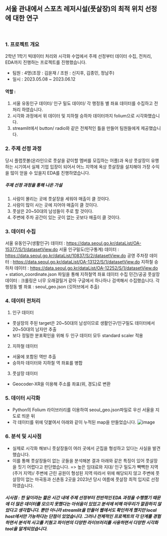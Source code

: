 ## 서울 관내에서 스포츠 레저시설(풋살장)의 최적 위치 선정에 대한 연구
<br>

### 1. 프로젝트 개요
2학년 1학기 빅데이터 처리와 시각화 수업에서 주제 선정부터 데이터 수집, 전처리, EDA까지 진행하는 프로젝트를 진행했습니다.
- 팀원 : 4명(조장 : 김윤재 / 조원 : 신지후, 김종민, 정남주)
- 일시 : 2023.05.08 ~ 2023.06.12
#### 역할 : 
1. 서울 유동인구 데이터/ 인구 밀도 데이터/ 각 행정동 별 좌표 데이터를 수집하고 전처리 하였습니다.
2. 시각화 과정에서 위 데이터 및 지하철 승하차 데이터까지 folium으로 시각화했습니다.
3. streamlit에서 button/ radio와 같은 전체적인 틀을 만들어 팀원들에게 제공했습니다.

### 2. 주제 선정 과정
당시 플랩풋볼(온라인으로 풋살을 같이할 멤버를 모집하는 어플)과 옥상 풋살장이 유행하는 시기여서 실제 기업 입장이 되어서 어느 지역에 옥상 풋살장을 설치해야 가장 수익을 많이 얻을 수 있을지 EDA를 진행하였습니다. 
##### 주제 선정 과정을 통해 나온 가설
1. 사람이 몰리는 곳에 풋살장을 세워야 매출이 클 것이다.
2. 사람이 많이 사는 곳에 지어야 매출이 클 것이다.
3. 풋살은 20~50대의 남성들이 주로 할 것이다.
4. 주변에 주차 공간이 있는 곳이 없는 곳보다 매출이 클 것이다.

### 3. 데이터 수집
서울 유동인구(생활인구) 데이터 : https://data.seoul.go.kr/dataList/OA-15377/S/1/datasetView.do
서울 인구밀도(인구통계) 데이터 : https://data.seoul.go.kr/dataList/10837/S/2/datasetView.do
공영 주차장 데이터 : https://data.seoul.go.kr/dataList/OA-13122/S/1/datasetView.do
지하철 승하차 데이터 : https://data.seoul.go.kr/dataList/OA-12252/S/1/datasetView.do
                      + station_coordinate.json 파일을 통해 지하철역 좌표 데이터 수집
민간/공공 풋살장 데이터 : 크롤링은 너무 오래걸릴거 같아 구글에서 하나하나 검색해서 수집했습니다.
각 행정동 별 좌표 : seoul_geo.json (깃허브에서 추출)

### 4. 데이터 전처리
1) 인구 데이터
- 풋살장의 주된 target은 20~50대의 남성이므로 생활인구/인구밀도 데이터에서 20~50대의 남자만 추출
- 보다 정밀한 분포확인을 위해 두 인구 데이터 모두 standard scaler 적용
2) 지하철 데이터
- 서울에 포함된 역만 추출
- 승하차 데이터와 지하철 역 좌표를 병합
3) 풋살장 데이터
- Geocoder-XR을 이용해 주소를 좌표(위, 경도)로 변환

### 5. 데이터 시각화
- Python의 Folium 라이브러리를 이용하여 seoul_geo.json파일로 우선 서울을 지도로 띄운 뒤
- 각 데이터를 위에 덧붙여서 아래와 같이 누적된 map을 만들었습니다.
![image](https://github.com/yunjaeekim/Contest/assets/133327199/6264ba64-47aa-4f63-9ba9-6a37a57a590f)

### 6. 분석 및 시사점
- 실제로 시각화 해보니 풋살장들이 여러 곳에서 군집을 형성하고 있다는 사실을 발견했습니다.
- 이를 통해 풋살장들이 없는 곳들을 분석해본 결과 아래와 같은 특징이 있어 풋살장을 짓기 어렵다고 판단했습니다.
  => 높은 임대료와 지대/ 인구 밀도가 빽뺵한 지역(주거 지역)/ 주변에 근린 공원이 형성된 지역
따라서 위에 해당되지 않고 주변에 풋살장이 없는 마곡동과 신촌동 2곳을 2023년 당시 여름에 풋살장 최적 입지로 선정하였습니다.

##### 시사점 : 한 달이라는 짧은 시간 내에 주제 선정부터 전반적인 EDA 과정을 수행했기 때문에 더 많은 데이터를 모으지 못했다는 아쉬움이 있었고 분석에 비해 마무리가 깔끔하지 않았다고 생각합니다. 뿐만 아니라 streamlit을 만들어 웹에서도 확인하게 했지만 local host에서만 가능하다는 단점이 있었습니다. 그러나 전체적인 프로젝트의 각 단계를 경험하면서 분석적 사고를 키웠고 파이썬의 다양한 라이브러리를 사용하면서 다양한 시각화 tool을 알게되었습니다.
